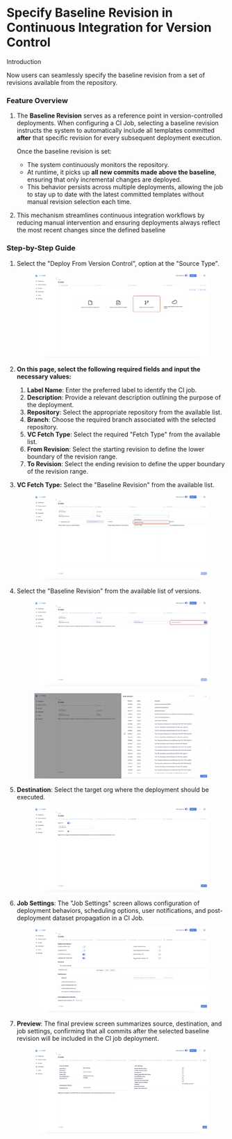 # Specify Baseline Revision in Continuous Integration for Version Control

Introduction

Now users can seamlessly specify the baseline revision from a set of revisions available from the repository.

### Feature Overview

1.  The **Baseline Revision** serves as a reference point in version-controlled deployments. When configuring a CI Job, selecting a baseline revision instructs the system to automatically include all templates committed **after** that specific revision for every subsequent deployment execution.

    Once the baseline revision is set:

    * The system continuously monitors the repository.
    * At runtime, it picks up **all new commits made above the baseline**, ensuring that only incremental changes are deployed.
    * This behavior persists across multiple deployments, allowing the job to stay up to date with the latest committed templates without manual revision selection each time.
2. This mechanism streamlines continuous integration workflows by reducing manual intervention and ensuring deployments always reflect the most recent changes since the defined baseline

### Step-by-Step Guide

1.  Select the "Deploy From Version Control", option at the "Source Type".

    <figure><img src="../../../../../../.gitbook/assets/1 - Baseline Revision.png" alt=""><figcaption></figcaption></figure>
2. **On this page, select the following required fields and input the necessary values:**
   1. **Label Name**: Enter the preferred label to identify the CI job.
   2. **Description**: Provide a relevant description outlining the purpose of the deployment.
   3. **Repository**: Select the appropriate repository from the available list.
   4. **Branch**: Choose the required branch associated with the selected repository.
   5. **VC Fetch Type**: Select the required "Fetch Type" from the available list.
   6. **From Revision**: Select the starting revision to define the lower boundary of the revision range.
   7. **To Revision**: Select the ending revision to define the upper boundary of the revision range.
3.  **VC Fetch Type:** Select the "Baseline Revision" from the available list.

    <figure><img src="../../../../../../.gitbook/assets/2 - Baseline Revision (1).png" alt=""><figcaption></figcaption></figure>
4.  Select the "Baseline Revision" from the available list of versions.

    <figure><img src="../../../../../../.gitbook/assets/3 - Baseline Revision.png" alt=""><figcaption></figcaption></figure>

    <figure><img src="../../../../../../.gitbook/assets/4 - Baseline Revision.png" alt=""><figcaption></figcaption></figure>
5.  **Destination**: Select the target org where the deployment should be executed.

    <figure><img src="../../../../../../.gitbook/assets/5 - Baseline Revision.png" alt=""><figcaption></figcaption></figure>
6.  **Job Settings**: The "Job Settings" screen allows configuration of deployment behaviors, scheduling options, user notifications, and post-deployment dataset propagation in a CI Job.

    <figure><img src="../../../../../../.gitbook/assets/6 - Baseline Revision.png" alt=""><figcaption></figcaption></figure>
7.  **Preview**: The final preview screen summarizes source, destination, and job settings, confirming that all commits after the selected baseline revision will be included in the CI job deployment.

    <figure><img src="../../../../../../.gitbook/assets/7 - Baseline Revision.png" alt=""><figcaption></figcaption></figure>
